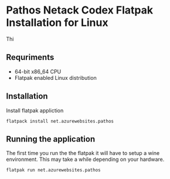 # Pathos Netack Codex Flatpak Installation for Linux

Thi

## Requriments
* 64-bit x86_64 CPU
* Flatpak enabled Linux distribution

## Installation

Install flatpak appliction

```
flatpack install net.azurewebsites.pathos
```

## Running the application
The first time you run the the flatpak it will have to setup a wine environment. This may take a while depending on your hardware.  

```
flatpak run net.azurewebsites.pathos
```

##